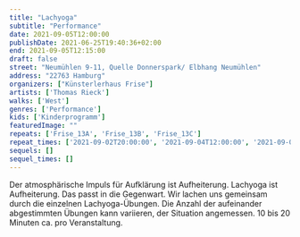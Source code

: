 ```yaml
---
title: "Lachyoga"
subtitle: "Performance"
date: 2021-09-05T12:00:00
publishDate: 2021-06-25T19:40:36+02:00
end: 2021-09-05T12:15:00
draft: false
street: "Neumühlen 9-11, Quelle Donnerspark/ Elbhang Neumühlen"
address: "22763 Hamburg"
organizers: ["Künsterlerhaus Frise"]
artists: ['Thomas Rieck']
walks: ['West']
genres: ['Performance']
kids: ['Kinderprogramm']
featuredImage: ""
repeats: ['Frise_13A', 'Frise_13B', 'Frise_13C']
repeat_times: ['2021-09-02T20:00:00', '2021-09-04T12:00:00', '2021-09-04T16:00:00']
sequels: []
sequel_times: []
---
```


Der atmosphärische Impuls für Aufklärung ist Aufheiterung. Lachyoga ist Aufheiterung. Das passt in die Gegenwart. Wir lachen uns gemeinsam durch die einzelnen Lachyoga-Übungen. Die Anzahl der aufeinander abgestimmten Übungen kann variieren, der Situation angemessen. 10 bis 20 Minuten ca. pro Veranstaltung.